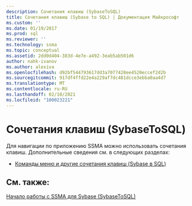 ```yaml
---
description: Сочетания клавиш (SybaseToSQL)
title: Сочетания клавиш (Sybase to SQL) | Документация Майкрософт
ms.custom: ''
ms.date: 01/19/2017
ms.prod: sql
ms.reviewer: ''
ms.technology: ssma
ms.topic: conceptual
ms.assetid: 2dd0d404-383d-4e7e-a492-3eab5ab501d6
author: nahk-ivanov
ms.author: alexiva
ms.openlocfilehash: d92bf544793617dd3a7077428ee4520eccef2d2b
ms.sourcegitcommit: 917df4ffd22e4a229af7dc481dcce3ebba0aa4d7
ms.translationtype: MT
ms.contentlocale: ru-RU
ms.lasthandoff: 02/10/2021
ms.locfileid: "100023221"
---
```

# <a name="shortcut-keyssybase-to-sql"></a>Сочетания клавиш (SybaseToSQL)
Для навигации по приложению SSMA можно использовать сочетания клавиш. Дополнительные сведения см. в следующих разделах:  
  
-   [Команды меню и другие сочетания клавиш &#40;Sybase в SQL&#41;](../../ssma/sybase/menu-commands-and-other-shortcut-keys-sybase-to-sql.md)  
  
## <a name="see-also"></a>См. также:  
[Начало работы с SSMA для Sybase &#40;SybaseToSQL&#41;](../../ssma/sybase/getting-started-with-ssma-for-sybase-sybasetosql.md)  
  
